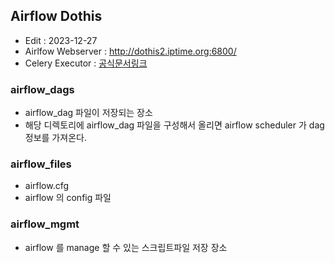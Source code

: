 ## Airflow Dothis
- Edit : 2023-12-27
- Airlfow Webserver : http://dothis2.iptime.org:6800/
- Celery Executor : [공식문서링크](https://airflow.apache.org/docs/apache-airflow/stable/core-concepts/executor/celery.html)

### airflow_dags
- airflow_dag 파일이 저장되는 장소
- 해당 디렉토리에 airflow_dag 파일을 구성해서 올리면 airflow scheduler 가 dag 정보를 가져온다.

### airflow_files
- airflow.cfg
- airflow 의 config 파일

### airflow_mgmt
- airflow 를 manage 할 수 있는 스크립트파일 저장 장소

  
